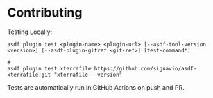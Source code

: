 # Contributing

Testing Locally:

```shell
asdf plugin test <plugin-name> <plugin-url> [--asdf-tool-version <version>] [--asdf-plugin-gitref <git-ref>] [test-command*]

#
asdf plugin test xterrafile https://github.com/signavio/asdf-xterrafile.git "xterrafile --version"
```

Tests are automatically run in GitHub Actions on push and PR.

